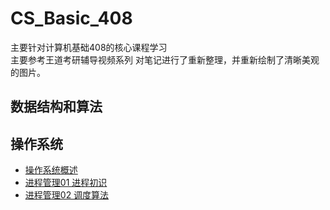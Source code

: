 # CS_Basic_408
主要针对计算机基础408的核心课程学习  
主要参考王道考研辅导视频系列
对笔记进行了重新整理，并重新绘制了清晰美观的图片。

## 数据结构和算法

## 操作系统
- [操作系统概述](【OS】操作系统/操作系统概述.md)
- [进程管理01 进程初识](【OS】操作系统/进程管理%201进程初步.md)
- [进程管理02 调度算法](【OS】操作系统/进程管理%202调度算法.md)